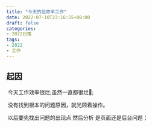 ```yaml
---
title: "今天的低效率工作"
date: 2022-07-10T23:16:55+08:00
draft: false
categories:
- 2022日常
tags:
- 2022
- 工作
---
```




## 起因

​	今天工作效率很烂;虽然一直都很烂🤣;

​	没有找到根本的问题原因，就光顾着操作。

​	以后要先找出问题的出现点 然后分析 是页面还是后台问题； 